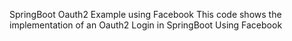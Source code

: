 SpringBoot Oauth2 Example using Facebook
This code shows the implementation of an Oauth2 Login in SpringBoot Using Facebook
